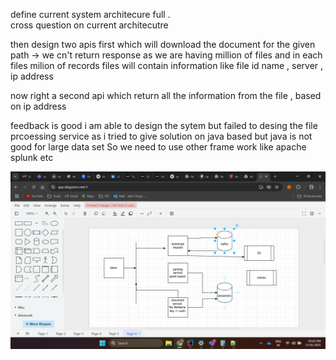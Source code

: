   define current system architecure full .  
  cross question on current architecutre 
  
 then design two apis 
 first which will download the document for the  given path  -> we cn't return response as we are having million of files 
 and in each files milion of records 
files will contain information like file id name , server , ip address 

now right a second api which  return all the information from the file  , based on ip address 

feedback is good 
i am able to design the sytem 
but failed to desing the file prcoessing service as i tried to give solution on java based
but java is not good for large data set 
So we need to use other frame work like apache splunk etc 

![img.png](airtelApi_desing.png)